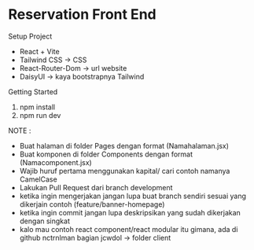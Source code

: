 # Reservation Front End

Setup Project

- React + Vite
- Tailwind CSS -> CSS
- React-Router-Dom -> url website
- DaisyUI -> kaya bootstrapnya Tailwind

Getting Started

1. npm install
2. npm run dev

NOTE :

- Buat halaman di folder Pages dengan format (Namahalaman.jsx)
- Buat komponen di folder Components dengan format (Namacomponent.jsx)
- Wajib huruf pertama menggunakan kapital/ cari contoh namanya CamelCase
- Lakukan Pull Request dari branch development
- ketika ingin mengerjakan jangan lupa buat branch sendiri sesuai yang dikerjain contoh (feature/banner-homepage)
- ketika ingin commit jangan lupa deskripsikan yang sudah dikerjakan dengan singkat
- kalo mau contoh react component/react modular itu gimana, ada di github nctrnlman bagian jcwdol -> folder client
